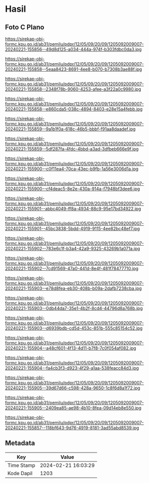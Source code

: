 # Hasil

## Foto C Plano

https://sirekap-obj-formc.kpu.go.id/ab31/pemilu/pdpr/12/05/09/20/09/1205092009007-20240221-155856--49d8d125-a034-444a-974f-b303fdbc0da3.jpg

https://sirekap-obj-formc.kpu.go.id/ab31/pemilu/pdpr/12/05/09/20/09/1205092009007-20240221-155858--5eaa8423-8691-4ee8-b070-b7308b3ae88f.jpg

https://sirekap-obj-formc.kpu.go.id/ab31/pemilu/pdpr/12/05/09/20/09/1205092009007-20240221-155858--2348f78b-9060-4253-afee-a3f22a0c9980.jpg

https://sirekap-obj-formc.kpu.go.id/ab31/pemilu/pdpr/12/05/09/20/09/1205092009007-20240221-155858--e860cda5-038c-4894-8403-e28e15a4febb.jpg

https://sirekap-obj-formc.kpu.go.id/ab31/pemilu/pdpr/12/05/09/20/09/1205092009007-20240221-155859--9a1b1f0a-618c-46b5-bbbf-f91aa8daadef.jpg

https://sirekap-obj-formc.kpu.go.id/ab31/pemilu/pdpr/12/05/09/20/09/1205092009007-20240221-155859--5df287fa-4fdc-4bbd-a3ad-3dfbeb666e9f.jpg

https://sirekap-obj-formc.kpu.go.id/ab31/pemilu/pdpr/12/05/09/20/09/1205092009007-20240221-155900--c0f11ea4-70ca-43ec-b9fb-1a56e3006d1a.jpg

https://sirekap-obj-formc.kpu.go.id/ab31/pemilu/pdpr/12/05/09/20/09/1205092009007-20240221-155900--cf4deac5-8e2e-430a-914a-f7948bf3dee6.jpg

https://sirekap-obj-formc.kpu.go.id/ab31/pemilu/pdpr/12/05/09/20/09/1205092009007-20240221-155901--abbc4049-ff8a-4934-88c9-95e17bd34922.jpg

https://sirekap-obj-formc.kpu.go.id/ab31/pemilu/pdpr/12/05/09/20/09/1205092009007-20240221-155901--45bc3838-5bdd-4919-9115-4ee82bc48ef7.jpg

https://sirekap-obj-formc.kpu.go.id/ab31/pemilu/pdpr/12/05/09/20/09/1205092009007-20240221-155902--783e6c1f-b3a4-42a9-9325-43269b1a071a.jpg

https://sirekap-obj-formc.kpu.go.id/ab31/pemilu/pdpr/12/05/09/20/09/1205092009007-20240221-155902--7cd91569-47a0-441d-8e4f-481f78477710.jpg

https://sirekap-obj-formc.kpu.go.id/ab31/pemilu/pdpr/12/05/09/20/09/1205092009007-20240221-155903--e78d8fea-eb30-408b-b09a-2dafb7238cba.jpg

https://sirekap-obj-formc.kpu.go.id/ab31/pemilu/pdpr/12/05/09/20/09/1205092009007-20240221-155903--0db44da7-35e1-4b2f-8cd4-44796d8a768b.jpg

https://sirekap-obj-formc.kpu.go.id/ab31/pemilu/pdpr/12/05/09/20/09/1205092009007-20240221-155903--d6939bdb-cd5d-453c-851b-555c85154c52.jpg

https://sirekap-obj-formc.kpu.go.id/ab31/pemilu/pdpr/12/05/09/20/09/1205092009007-20240221-155904--a48cf601-4f13-4d11-b7f8-7c0f054af082.jpg

https://sirekap-obj-formc.kpu.go.id/ab31/pemilu/pdpr/12/05/09/20/09/1205092009007-20240221-155904--fa4cb3f3-d923-4f29-a1aa-538feacc84d3.jpg

https://sirekap-obj-formc.kpu.go.id/ab31/pemilu/pdpr/12/05/09/20/09/1205092009007-20240221-155905--39d67d66-c598-428a-9650-1c8f6d8a1f72.jpg

https://sirekap-obj-formc.kpu.go.id/ab31/pemilu/pdpr/12/05/09/20/09/1205092009007-20240221-155905--2409ea85-ae98-4b10-8fea-09d14eb8e550.jpg

https://sirekap-obj-formc.kpu.go.id/ab31/pemilu/pdpr/12/05/09/20/09/1205092009007-20240221-155857--118bf643-9d76-4919-8181-3ad55abd8539.jpg


## Metadata

| Key        | Value               |
| ---------- | ------------------- |
| Time Stamp | 2024-02-21 16:03:29 |
| Kode Dapil | 1203                |




